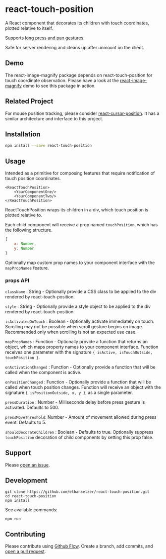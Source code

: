 # react-touch-position

A React component that decorates its children with touch coordinates, plotted relative to itself.

Supports [long press and pan gestures](https://material.google.com/patterns/gestures.html).

Safe for server rendering and cleans up after unmount on the client.

## Demo
The react-image-magnify package depends on react-touch-position for touch coordinate observation.
Please have a look at the [react-image-magnify](https://www.npmjs.com/package/react-image-magnify)
demo to see this package in action.

## Related Project
For mouse position tracking, please consider [react-cursor-position](https://www.npmjs.com/package/react-cursor-position).
It has a similar architecture and interface to this project.

## Installation

```sh
npm install --save react-touch-position
```

## Usage

Intended as a primitive for composing features that require notification of
touch position coordinates.

```JSX
<ReactTouchPosition>
    <YourComponentOne/>
    <YourComponentTwo/>
</ReactTouchPosition>
```
ReactTouchPosition wraps its children in a div, which touch position
is plotted relative to.

Each child component will receive a prop named `touchPosition`, which
has the following structure.

```JavaScript
{
    x: Number,
    y: Number
}
```
Optionally map custom prop names to your component interface with the `mapPropNames` feature.

### props API

`className` : String - Optionally provide a CSS class to be applied to the div rendered by react-touch-position.

`style` : String - Optionally provide a style object to be applied to the div rendered by react-touch-position.

`isActivatedOnTouch` : Boolean - Optionally activate immediately on touch. Scrolling may not be possible when scroll
gesture begins on image. Recommended only when scrolling is not an expected use case.

`mapPropNames` : Function - Optionally provide a function that returns an object, which maps property names to
your component interface. Function receives one parameter with the signature `{ isActive, isTouchOutside, touchPosition }`.

`onActivationChanged` : Function - Optionally provide a function that will be called when the component is active.

`onPositionChanged` : Function - Optionally provide a function that will be called when touch position changes.
Function will receive an object with the signature `{ isPositionOutside, x, y }`, as a single parameter.

`pressDuration` : Number - Milliseconds delay before press gesture is activated. Defaults to 500.

`pressMoveThreshold`: Number - Amount of movement allowed during press event. Defaults to 5.

`shouldDecorateChildren` : Boolean - Defaults to true. Optionally suppress `touchPosition` decoration of child components by
setting this prop false.

## Support

Please [open an issue](https://github.com/ethanselzer/react-touch-position/issues).

## Development

```ssh
git clone https://github.com/ethanselzer/react-touch-position.git
cd react-touch-position
npm install
```
See available commands:
```ssh
npm run
```

## Contributing

Please contribute using [Github Flow](https://guides.github.com/introduction/flow/). Create a branch,
add commits, and [open a pull request](https://github.com/ethanselzer/react-touch-position/compare/).
